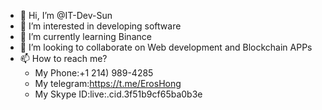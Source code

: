 - 👋 Hi, I’m @IT-Dev-Sun
- 👀 I’m interested in developing software
- 🌱 I’m currently learning Binance
- 💞️ I’m looking to collaborate on Web development and Blockchain APPs
- 📫 How to reach me?
  - My Phone:+1 214) 989-4285
  - My telegram:https://t.me/ErosHong
  - My Skype ID:live:.cid.3f51b9cf65ba0b3e
<!---
IT-Dev-Sun/IT-Dev-Sun is a ✨ special ✨ repository because its `README.md` (this file) appears on your GitHub profile.
You can click the Preview link to take a look at your changes.
--->
